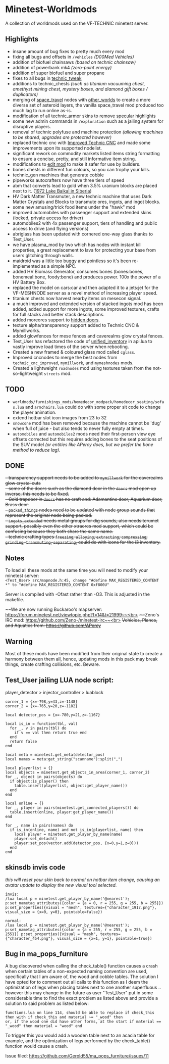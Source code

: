 # Minetest-Worldmods
A collection of worldmods used on the VF-TECHNIC minetest server.

## Highlights
- insane amount of bug fixes to pretty much every mod
- fixing all bugs and offsets in `/vehicles` _(D00Med Vehicles)_
- addition of biofuel chainsaws _(based on technic chainsaw)_
- addition of powerbank mk4 _(zero-point energy)_
- addition of super biofuel and super propane
- fixes to all bugs in [technic_tweak](https://forum.minetest.net/viewtopic.php?t=14510)
- additions to technic_chests _(such as titanium vacuuming chest, amethyst mining chest, mystery boxes, and diamond gift boxes / duplicators)_
- merging of [space_travel](https://forum.minetest.net/viewtopic.php?t=23455) nodes with [other_worlds](https://forum.minetest.net/viewtopic.php?t=16015) to create a more diverse set of asteroid layers, the vanilla space_travel mod produced too much lag to run online as-is.
- modification of all technic_armor skins to remove specular highlights
- some new admin commands in `/exploration` such as a jailing system for disruptive players.
- removal of technic polyfuse and machine protection _(allowing machines to be shared, upgrades are protected however)_
- replaced technic cnc with [Improved Technic CNC](https://content.minetest.net/packages/Emojiminetest/technic_cnc_improve/) and made some improvements upon its supported nodelist.
- significant rework on commodity markets listed items string formatting to ensure a concise, pretty, and still informative item string.
- modifications to [edit mod](https://github.com/mrbid/Minetest-Worldmods/tree/main/worldmods/edit) to make it safer for use by builders.
- bones chests in different fun colours, so you can trophy your kills.
- technic_gen machines that generate cobble
- pipeworks autocrafters now have three tiers of speed
- abm that converts lead to gold when 3.5% uranium blocks are placed next to it. ([1972 Lake Baikal in Siberia](http://www.chm.bris.ac.uk/webprojects2002/crabb/modern.html))
- HV Dark Matter Transmuter, a new technic machine that uses Dark Matter Crystals and Blocks to transmute ores, ingots, and ingot blocks.
- some new amusing/trick food items under the "hawk" mod
- improved automobiles with passenger support and extended skins (locked, private access for driver)
- automobiles2 with 4x passenger support, tiers of handling and public access to drive (and flying versions)
- abriglass has been updated with cornered one-way glass thanks to Test_User.
- we have plasma_mod by two which has nodes with instant kill properties, a great replacement to lava for protecting your base from users glitching through walls.
- maidroid was a little too buggy and pointless so it's been re-implemented as a simple NPC.
- added HV Biomass Generator, consumes bones (bones:bones, bonemeal:bone, foody:bone) and produces power. 100x the power of a HV Battery Box.
- replaced the model on cars:car and then adapted it to a jets:jet for the VF-MESHNODE server as a novel method of increasing player speed.
- titanium chests now harvest nearby items on mesecon signal.
- a much improved and extended version of stacked ingots mod has been added, added support for more ingots, some improved textures, crafts for full stacks and better stack descriptions.
- added moreores support to [hidden doors](https://forum.minetest.net/viewtopic.php?t=18294).
- texture alpha/transparency support added to Technic CNC & Mymillworks.
- added glowfences for mese fences and caverealms glow crystal fences.
- Test_User has refactored the code of [unified_inventory](https://github.com/minetest-mods/unified_inventory) in api.lua to vastly improve load times of the server when rebooting.
- Created a new framed & coloured glass mod called `cglass`.
- Improved cncnodes to merge the best nodes from `technic_cnc_improved`, `mymillwork`, and `mymeshnodes` mods.
- Created a lightweight `roadnodes` mod using textures taken from the not-so-lightweight `streets` mod.


## TODO
- `worldmods/furnishings_mods/homedecor_modpack/homedecor_seating/sofas.lua` and `armchairs.lua` could do with some proper sit code to change the player animation.
- extend hotbar slot icon images from 23 to 32
- `snowcone` mod has been removed because the machine cannot be 'dug' when full of juice - but also tends to never fully empty at times.
- `automobiles` and `automobiles2` mods need their first-person view eye offsets corrected but this requires adding bones to the seat positions of the SUV model _(or entities like APercy does, but we prefer the bone method to reduce lag)_.

## DONE
~~- transparency support needs to be added to `mymillwork` for the caverealms glow crystal cuts~~<br>
~~- some of the doors such as the diamond door in the `doors` mod open up inverse, this needs to be fixed.~~<br>
~~- Gold trapdoor in `doors` has no craft and: Adamantine door, Aquarium door, Brass door.~~<br>
~~- `packed_things` nodes need to be updated with node group sounds that represent the original node being packed.~~<br>
~~- `ingots_extended` needs metal groups for dig sounds, also needs terumet support, possibly even the other xtraores mod support, which could be confusing because they both share the same name.~~<br>
~~- technic crafting types `freezing`, `alloying`, `extracting`, `compressing`, `grinding`, `transmuting`, `separating`, could do with icons for the i3 inventory.~~

## Notes
To load all these mods at the same time you will need to modify your minetest server:<br>
`<Test_User> src/mapnode.h:45, change "#define MAX_REGISTERED_CONTENT *" to "#define MAX_REGISTERED_CONTENT 0xf800U"`

Server is compiled with -Ofast rather than -O3. This is adjusted in the makefile.

~~We are now running Buckaroo's mapserver: https://forum.minetest.net/viewtopic.php?f=14&t=21999~~<br>
~~Zeno's IRC mod: https://github.com/Zeno-/minetest-irc~~<br>
~~Vehicles, Planes, and Aquatics from: https://github.com/APercy~~

## Warning
Most of these mods have been modified from their original state to create a harmony between them all, hence, updating mods in this pack may break things, create crafting collisions, etc. Beware.

## Test_User jailing LUA node script:
player_detector > injector_controller > luablock
```
corner_1 = {x=-798,y=43,z=-1148}
corner_2 = {x=-765,y=20,z=-1182}

local detector_pos = {x=-780,y=21,z=-1167}

local is_in = function(tbl, val)
  for _, v in pairs(tbl) do
    if v == val then return true end
  end
  return false
end

local meta = minetest.get_meta(detector_pos)
local names = meta:get_string("scanname"):split(",")

local playerlist = {}
local objects = minetest.get_objects_in_area(corner_1, corner_2)
for _, object in pairs(objects) do
  if object:is_player() then
    table.insert(playerlist, object:get_player_name())
  end
end

local online = {}
for _, player in pairs(minetest.get_connected_players()) do
  table.insert(online, player:get_player_name())
end

for _, name in pairs(names) do
  if is_in(online, name) and not is_in(playerlist, name) then
    local player = minetest.get_player_by_name(name)
    player:set_detach()
    player:set_pos(vector.add(detector_pos, {x=0,y=1,z=0}))
  end
end
```

## skinsdb invis code
_this will reset your skin back to normal on hotbar item change, causing an avatar update to display the new visual tool selected._
```
invis:
/lua local p = minetest.get_player_by_name('@nearest'); p:set_nametag_attributes({color = {a = 0, r = 255, g = 255, b = 255}}) p:set_properties({visual = "mesh", textures={"character_1917.png"}, visual_size = {x=0, y=0}, pointable=false})

normal:
/lua local p = minetest.get_player_by_name('@nearest'); p:set_nametag_attributes({color = {a = 255, r = 255, g = 255, b = 255}}) p:set_properties({visual = "mesh", textures={"character_454.png"}, visual_size = {x=1, y=1}, pointable=true})
```

## Bug in ma_pops_furniture
A bug discovered when calling the check_table() function causes a crash when certain tables of a non-expected naming convention are used, specifically that I am aware of, the wood and cobble tables. The solution I have opted for to comment out all calls to this function as I deem the optimization of legs when placing tables next to one another superfluous .. however this may change in the future as user "Test_User" put in some considerable time to find the exact problem as listed above and provide a solution to said problem as listed below:
```
functions.lua on line 114, should be able to replace if check_this then with if check_this and material ~= "_wood" then
or, if the wood one did have other forms, at the start if material == "_wood" then material = "wood" end
```
To trigger this you would add a wooden table next to an acacia table for example, and the optimization of legs performed by the check_table() function would cause a crash.

Issue filed: https://github.com/Gerold55/ma_pops_furniture/issues/11


